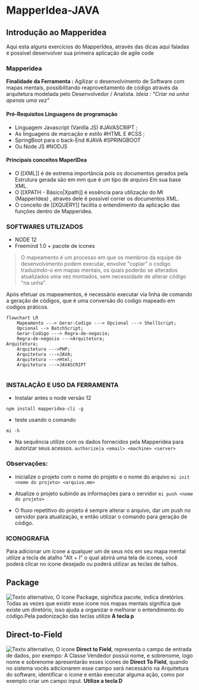
# MapperIdea-JAVA
## Introdução ao Mapperidea 

Aqui esta alguns exercícios do MapperIdea, através das dicas aqui faladas é possível desenvolver sua primeira aplicação de agile code

### Mapperidea
__Finalidade da Ferramenta :__
Agilizar o desenvolvimento de Software com mapas mentais, possibilitando reaproveitamento de código através da arquitetura modelada pelo Desenvolvedor / Analista.
*Ideia : "Criar na unha  apenas uma vez"*


#### Pré-Requisitos Linguagens de programação

-  Linguagem Javascript (Vanilla JS) #JAVASCRIPT ;
-  As linguagens de marcação e estilo #HTML E #CSS ;
-  SpringBoot para o back-End  #JAVA #SPRINGBOOT 
-  Ou Node JS #NODJS

#### Principais conceitos MaperIDea
- O [[XML]]    é de extrema importância pois os documentos gerados pela Estrutura gerada são em mm que é um tipo de arquivo  Em sua base XML.
- O [[XPATH - Básico|Xpath]] é essência para utilização do MI (MapperIdea) , através dele é possível correr os documentos XML. 
- O conceito de [[XQUERY]] facilita o entendimento da aplicação das funções dentro de Mapperidea.

### SOFTWARES UTILIZADOS 
- NODE 12 
- Freemind 1.0 + pacote de icones 

> O mapeamento é um processo em que os membros da equipe de desenvolvimento podem executar, envolve "copiar" o codigo traduzindo-o em mapas mentais, 
> os quais poderão se alterados atualizados uma vez montados, sem necessidade de alterar código "na unha".

Após efetuar os mapeamentos, é necessário executar via linha de comando a geração de códigos, que é uma conversão do codigo mapeado em codigos práticos.

```mermaid
flowchart LR
    Mapeamento ---> Gerar-Codigo ---> Opcional ---> ShellScript;
    Opcional --> BatchScript;
    Gerar-Codigo ---> Regra-de-negocio;
    Regra-de-negocio --->Arquitetura;
Arquitetura;
    Arquitetura --->PHP;
    Arquitetura --->JAVA;
    Arquitetura --->Html;
    Arquitetura --->JAVASCRIPT
     
```






### INSTALAÇÃO E USO DA FERRAMENTA

- Instalar antes o node versão 12 

```npm install mapperidea-cli -g ```

- teste usando o comando 

``` mi -h ```

 - Na sequência utilize  com os dados fornecidos pela Mapperidea para autorizar seus acessos.
```authorize|a <email> <machine> <server>```


### Observações: ###

- inicialize o projeto com o nome do projeto e o nome do arquivo
``` mi init <nome do projeto> <arquivo.mm> ```

- Atualize o projeto subindo as informações para o servidor
``` mi push <nome do projeto> ```

- O fluxo repetitivo do projeto é sempre alterar o arquivo, dar um push no servidor para atualização, e então utilizar o comando para geração de código.


### ICONOGRAFIA ####
Para adicionar um ícone a qualquer um de seus nós em seu mapa mental utilize a tecla de atalho "Alt + I" o qual abrirá uma tela de icones, você poderá clicar no ícone desejado ou poderá utilizar as teclas de talhos.

## Package
![Texto alternativo](https://github.com/HamiltonVentura/MapperIdea-Java/blob/main/icones/Package.png),
O ícone Package, siginifica pacote, indica diretórios. Todas as vezes que existir esse icone nos mapas mentais significa que existe um diretório, isso ajuda a organizar
e melhorar o entendimento do código.Pela padonização das teclas utilize **A tecla p**


## Direct-to-Field
![Texto alternativo](https://github.com/HamiltonVentura/MapperIdea-Java/blob/main/icones/Mapping.directToField.png),
O icone **Direct to Field**, representa o campo de entrada de dados, por exempo: A Classe Vendedor possúi nome, e sobrenome, logo nome e sobrenome apresentarão esses icones de **Direct To Field**, quando no sistema vocês adicionarem esse campo será necessário na Arquitetura do software, identificar o icone e então executar alguma ação, como por exemplo criar um campo input. **Utilize a tecla D**



